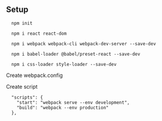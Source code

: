 ## Setup
```
  npm init

  npm i react react-dom

  npm i webpack webpack-cli webpack-dev-server --save-dev

  npm i babel-loader @babel/preset-react --save-dev
  
  npm i css-loader style-loader --save-dev
```
Create webpack.config


Create script
```
  "scripts": {
    "start": "webpack serve --env development",
    "build": "webpack --env production"
  },
```


##
